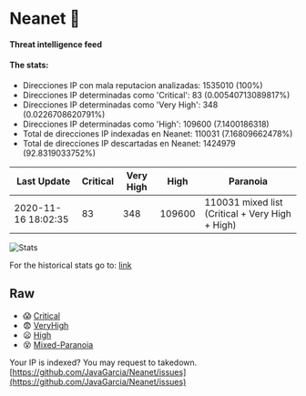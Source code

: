 # Neanet :hocho:
#### Threat intelligence feed
#### The stats:

- Direcciones IP con mala reputacion analizadas: 1535010 (100%)
- Direcciones IP determinadas como 'Critical':  83 (0.00540713089817%)
- Direcciones IP determinadas como 'Very High':  348 (0.0226708620791%)
- Direcciones IP determinadas como 'High':  109600 (7.1400186318)
- Total de direcciones IP indexadas en Neanet:  110031 (7.16809662478%)
- Total de direcciones IP descartadas en Neanet:  1424979 (92.8319033752%)

| Last Update | Critical | Very High | High | Paranoia |
| --- | --- | --- | --- | --- |
| 2020-11-16 18:02:35 | 83 | 348 | 109600 | 110031 mixed list (Critical + Very High + High)|

![Stats](https://docs.google.com/spreadsheets/d/e/2PACX-1vSnaNMIXVabIpDJjufMlzH7poXnshF3mgd8Is1g9ytUEzVsP5my4Trn8f-xkoLLQ38xpL3HtmUexLo6/pubchart?oid=501124687&format=image)

For the historical stats go to: [link](/stats.csv)
## Raw
- :scream: [Critical](https://raw.githubusercontent.com/JavaGarcia/Neanet/master/blacklists/neanet_critical.txt)
- :fearful: [VeryHigh](https://raw.githubusercontent.com/JavaGarcia/Neanet/master/blacklists/neanet_veryHigh.txtt)
- :frowning: [High](https://raw.githubusercontent.com/JavaGarcia/Neanet/master/blacklists/neanet_high.txt)
- :dizzy_face: [Mixed-Paranoia](https://raw.githubusercontent.com/JavaGarcia/Neanet/master/blacklists/neanet_all.txt)


Your IP is indexed? You may request to takedown. [https://github.com/JavaGarcia/Neanet/issues](https://github.com/JavaGarcia/Neanet/issues)














































































































































































































































































































































































































































































































































































































































































































































































































































































































































































































































































































































































































































































































































































































































































































































































































































































































































































































































































































































































































































































































































































































































































